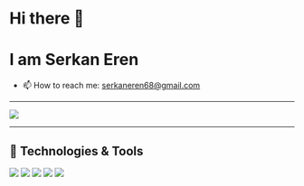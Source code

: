 # Hi there 👋


# I am Serkan Eren 

- 📫 How to reach me: serkaneren68@gmail.com
---

<p align="left">
  <img src="https://github-readme-stats.vercel.app/api?username=srkneren&theme=onedark&count_private=true&hide=issues&show_icons=true&hide_border=true">
</p>

---



## 🔧 Technologies & Tools
![](https://img.shields.io/badge/OS-Linux-informational?style=flat&logo=linux&logoColor=white&color=2bbc8a)
![](https://img.shields.io/badge/Code-Python-informational?style=flat&logo=python&logoColor=white&color=2bbc8a)
![](https://img.shields.io/badge/Code-C-informational?style=flat&logo=gnu-C&logoColor=white&color=2bbc8a)
![](https://img.shields.io/badge/Code-C++-informational?style=flat&logo=gnu-C++&logoColor=white&color=2bbc8a)
![](https://img.shields.io/badge/Code-ROS-informational?style=flat&logo=gnu-ROS&logoColor=white&color=2bbc8a)



<!--
**srkneren/srkneren** is a ✨ _special_ ✨ repository because its `README.md` (this file) appears on your GitHub profile.

Here are some ideas to get you started:

- 🔭 I’m currently working on ...
- 🌱 I’m currently learning ...
- 👯 I’m looking to collaborate on ...
- 🤔 I’m looking for help with ...
- 💬 Ask me about ...
- 📫 How to reach me: serkaneren68@gmail.com  
- 😄 Pronouns: ...
- ⚡ Fun fact: ...
-->
